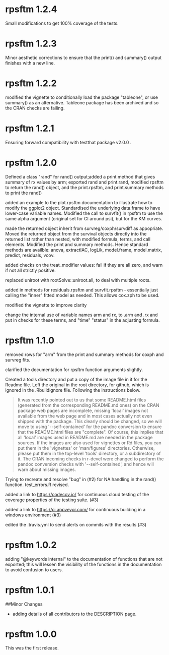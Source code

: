 # rpsftm 1.2.4

Small modifications to get 100% coverage of the tests.

# rpsftm 1.2.3

Minor aesthetic corrections to ensure that the print() and summary() output finishes with a new line.

# rpsftm 1.2.2

modified the vignette to conditionally load the package "tableone", or use summary() as an alternative. Tableone package has been archived and so the CRAN checks are failing. 


# rpsftm 1.2.1

Ensuring forward compatibility with testthat package v2.0.0 .

# rpsftm 1.2.0

Defined a class "rand" for rand() output;added a print method that gives summary of rx values by arm; exported rand and print.rand, modified rpsftm to return the rand() object, and the print.rpsftm, and print.summary methods to print the rand() 

added an example to the plot.rpsftm documentation to illustrate how to modify the ggplot2 object. Standardised the underlying data.frame to have lower-case variable names. Modified the call to survfit() in rpsftm to use the same alpha argument (original set for CI around psi), but for the KM curves.

made the returned object inherit from survreg/coxph/survdiff as appopriate. Moved the returned object from the survival objects directly into the returned list rather than nested, with modified formula, terms, and call elements. Modified the print and summary methods. Hence standard methods are availble: anova, extractIAC, logLik, model.frame, model.matrix, predict, residuals, vcov.

added checks on the treat_modifier values: fail if they are all zero, and warn if not all strictly positive.

replaced uniroot with rootSolve::uniroot.all, to deal with multiple roots.

added in methods for residuals.rpsftm and survfit.rpsftm - essentially just calling the "inner" fitted model as needed. This allows cox.zph to be used. 

modified the vignette to improve clarity

change the internal use of  variable names arm and rx, to .arm and .rx and put in checks for these terms, and "time" "status" in the adjusting formula.

# rpsftm 1.1.0

removed rows for "arm" from the print and summary methods for coxph and survreg fits.

clarified the documentation for rpsftm function arguments slightly.

Created a tools directory and put a copy of the image file in it for the Readme file. Left the original in the root directory, for github, which is ignored in the .Rbuildignore file. Following the instructions below.

>It was recently pointed out to us that some README.html files (generated from the corresponding README.md ones) on the CRAN package web pages are incomplete, missing 'local' images not available from the web page and in most cases actually not even shipped with the package.  This clearly should be changed, so we will move to using '--self-contained' for the pandoc conversion to ensure that the README.html files are "complete".
>Of course, this implies that all 'local' images used in README.md are needed in the package sources.
>If the images are also used for vignettes or Rd files, you can put them in the 'vignettes' or 'man/figures' directories.  Otherwise, please put them in the top-level 'tools' directory, or a subdirectory of it.
>The CRAN incoming checks in r-devel were changed to perform the pandoc conversion checks with '--self-contained', and hence will warn about missing images.


Trying to recreate and resolve "bug" in (#2) for NA handling in the rand() function. test_errors.R revised.

added a link to https://codecov.io/ for continuous cloud testing of the coverage properties of the testing suite.  (#3)

added a link to https://ci.appveyor.com/ for continuous building in a windows environment (#3)

edited the .travis.yml to send alerts on commits with the results (#3)


# rpsftm 1.0.2

adding "@keywords internal" to the documentation of functions that are not exported; this will lessen the visibility of the functions in the documentation to avoid confusion to users.

# rpsftm 1.0.1

##Minor Changes

* adding details of all contributors to the DESCRIPTION page.


# rpsftm 1.0.0
This was the first release.
